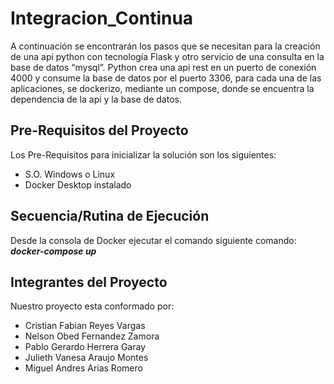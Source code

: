 # Integracion_Continua
A continuación se encontrarán los pasos que se necesitan para la creación de una api python con tecnología Flask y otro servicio de una consulta en la base de datos “mysql”.
Python crea una api rest en un puerto de conexión 4000 y consume la base de datos por el puerto 3306, para cada una de las aplicaciones, se dockerizo, mediante un compose, donde se encuentra la dependencia de la api y la base de datos.

## Pre-Requisitos del Proyecto
Los Pre-Requisitos para inicializar la solución son los siguientes:

- S.O. Windows o Linux
- Docker Desktop instalado

## Secuencia/Rutina de Ejecución
Desde la consola de Docker ejecutar el comando siguiente comando:
***docker-compose up***

## Integrantes del Proyecto
Nuestro proyecto esta conformado por:

- Cristian Fabian Reyes Vargas
- Nelson Obed Fernandez Zamora
- Pablo Gerardo Herrera Garay
- Julieth Vanesa Araujo Montes
- Miguel Andres Arias Romero
